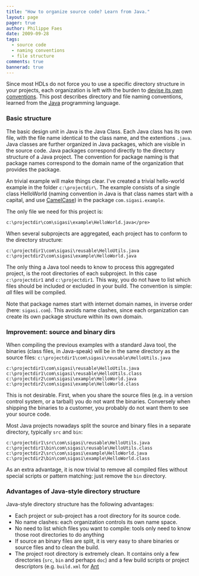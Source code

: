 ```yaml
---
title: "How to organize source code? Learn from Java."
layout: page 
pager: true
author: Philippe Faes
date: 2009-09-28
tags: 
  - source code
  - naming conventions
  - file structure
comments: true
bannerad: true
---
```



Since most HDLs do not force you to use a specific directory structure in your projects, each organization is left with the burden to [devise its own conventions](how-do-you-organize-source-code-your-hardware-project.html). This post describes directory and file naming conventions, learned from the <a href=http://java.sun.com id=ytvn title=Java>Java</a> programming language.

### Basic structure

The basic design unit in Java is the Java Class. Each Java class has its own file, with the file name identical to the class name, and the extentions `.java`. Java classes are further organized in Java packages, which are visible in the source code. Java packages correspond directly to the directory structure of a Java project. The convention for package naming is that package names correspond to the domain name of the organization that provides the package.

An trivial example will make things clear. I've created a trivial hello-world example in the folder `c:\projectdir\`. The example consists of a single class HelloWorld (naming convention in Java is that class names start with a capital, and use <a href=http://en.wikipedia.org/wiki/CamelCase>CamelCase</a>) in the package `com.sigasi.example`.

The only file we need for this project is:
```
c:\projectdir\com\sigasi\example\HelloWorld.java</pre>
```

When several subprojects are aggregated, each project has to conform to the directory structure:

```
c:\projectdir1\com\sigasi\reusable\HelloUtils.java
c:\projectdir2\com\sigasi\example\HelloWorld.java
```
 
The only thing a Java tool needs to know to process this aggregated project, is the root directories of each subproject. In this case `c:\projectdir1` and `c:\projectdir1`. This way, you do not have to list which files should be included or excluded in your build. The convention is simple: *all* files will be compiled.

Note that package names start with internet domain names, in inverse order (here: `sigasi.com`). This avoids name clashes, since each organization can create its own package structure within its own domain.

### Improvement: source and binary dirs

When compiling the previous examples with a standard Java tool, the binaries (class files, in Java-speak) will be in the same directory as the source files: `c:\projectdir1\com\sigasi\reusable\HelloUtils.java`

```
c:\projectdir1\com\sigasi\reusable\HelloUtils.java
c:\projectdir1\com\sigasi\reusable\HelloUtils.class
c:\projectdir2\com\sigasi\example\HelloWorld.java
c:\projectdir2\com\sigasi\example\HelloWorld.class
```

This is not desirable. First, when you share the source files (e.g. in a version control system, or a tarball) you do not want the binaries. Conversely when shipping the binaries to a customer, you probably do not want them to see your source code.

Most Java projects nowadays split the source and binary files in a separate directory, typically `src` and `bin`:

```
c:\projectdir1\src\com\sigasi\reusable\HelloUtils.java
c:\projectdir1\bin\com\sigasi\reusable\HelloUtils.class
c:\projectdir2\src\com\sigasi\example\HelloWorld.java
c:\projectdir2\bin\com\sigasi\example\HelloWorld.class
```

As an extra advantage, it is now trivial to remove all compiled files without special scripts or pattern matching: just remove the `bin` directory.

### Advantages of Java-style directory structure

Java-style directory structure has the following advantages:


* Each project or sub-project has a root directory for its source code.
* No name clashes: each organization controls its own name space.<br>
* No need to list which files you want to compile: tools only need to know those root directories to do anything
* If source an binary files are split, it is very easy to share binaries or source files and to clean the build.
* The project root directory is extremely clean. It contains only a few directories (`src`, `bin` and perhaps `doc`) and a few build scripts or project descriptors (e.g. `build.xml` for [Ant](http://ant.apache.org)
